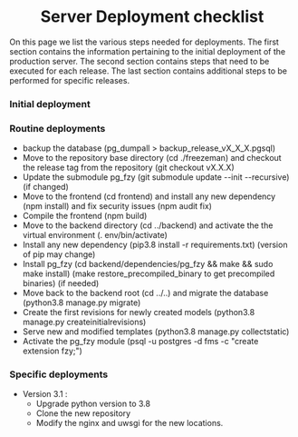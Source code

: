 <h1 align="center">
  Server Deployment checklist
</h1>

<p>
On this page we list the various steps needed for deployments. The first section contains the information pertaining to the initial deployment of the production server. The second section contains steps that need to be executed for each release. The last section contains additional steps to be performed for specific releases.
</p>


### Initial deployment



### Routine deployments
  * backup the database (pg_dumpall > backup_release_vX_X_X.pgsql)
  * Move to the repository base directory (cd ./freezeman) and checkout the release tag from the repository (git checkout vX.X.X)
  * Update the submodule pg_fzy (git submodule update --init --recursive) (if changed)
  * Move to the frontend (cd frontend) and install any new dependency (npm install) and fix security issues (npm audit fix)
  * Compile the frontend (npm build)
  * Move to the backend directory (cd ../backend) and activate the the virtual environment (. env/bin/activate)
  * Install any new dependency (pip3.8 install -r requirements.txt) (version of pip may change)
  * Install pg_fzy (cd backend/dependencies/pg_fzy && make && sudo make install) (make restore_precompiled_binary to get precompiled binaries) (if needed)
  * Move back to the backend root (cd ../..) and migrate the database (python3.8 manage.py migrate)
  * Create the first revisions for newly created models (python3.8 manage.py createinitialrevisions)
  * Serve new and modified templates (python3.8 manage.py collectstatic)
  * Activate the pg_fzy module (psql -u postgres -d fms -c "create extension fzy;")


### Specific deployments

* Version 3.1 : 
  * Upgrade python version to 3.8
  * Clone the new repository
  * Modify the nginx and uwsgi for the new locations.